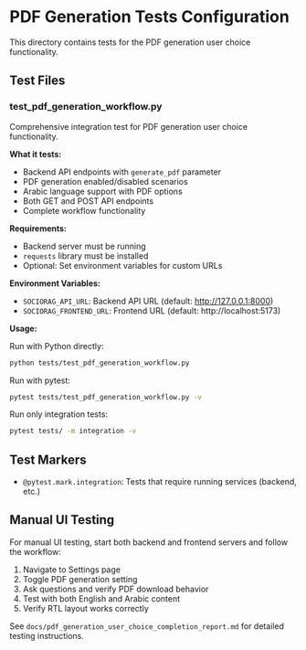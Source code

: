 # PDF Generation Tests Configuration

This directory contains tests for the PDF generation user choice functionality.

## Test Files

### test_pdf_generation_workflow.py
Comprehensive integration test for PDF generation user choice functionality.

**What it tests:**
- Backend API endpoints with `generate_pdf` parameter
- PDF generation enabled/disabled scenarios
- Arabic language support with PDF options
- Both GET and POST API endpoints
- Complete workflow functionality

**Requirements:**
- Backend server must be running
- `requests` library must be installed
- Optional: Set environment variables for custom URLs

**Environment Variables:**
- `SOCIORAG_API_URL`: Backend API URL (default: http://127.0.0.1:8000)
- `SOCIORAG_FRONTEND_URL`: Frontend URL (default: http://localhost:5173)

**Usage:**

Run with Python directly:
```bash
python tests/test_pdf_generation_workflow.py
```

Run with pytest:
```bash
pytest tests/test_pdf_generation_workflow.py -v
```

Run only integration tests:
```bash
pytest tests/ -m integration -v
```

## Test Markers

- `@pytest.mark.integration`: Tests that require running services (backend, etc.)

## Manual UI Testing

For manual UI testing, start both backend and frontend servers and follow the workflow:

1. Navigate to Settings page
2. Toggle PDF generation setting
3. Ask questions and verify PDF download behavior
4. Test with both English and Arabic content
5. Verify RTL layout works correctly

See `docs/pdf_generation_user_choice_completion_report.md` for detailed testing instructions.
